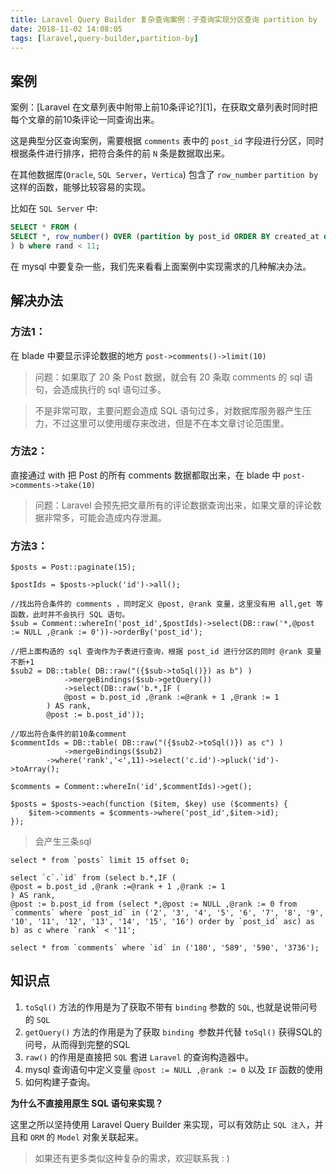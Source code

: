 ```yaml
---
title: Laravel Query Builder 复杂查询案例：子查询实现分区查询 partition by
date: 2018-11-02 14:08:05
tags: [laravel,query-builder,partition-by]
---
```



## 案例

案例：[Laravel 在文章列表中附带上前10条评论?][1]，在获取文章列表时同时把每个文章的前10条评论一同查询出来。

这是典型分区查询案例，需要根据 `comments` 表中的 `post_id` 字段进行分区，同时根据条件进行排序，把符合条件的前 `N` 条是数据取出来。

在其他数据库(`Oracle`, `SQL Server`，`Vertica`) 包含了 `row_number` `partition by` 这样的函数，能够比较容易的实现。

比如在 `SQL Server` 中:
```sql
SELECT * FROM (
SELECT *, row_number() OVER (partition by post_id ORDER BY created_at desc) rank FROM comments where post_id in (1,2,3,4,5) 
) b where rand < 11;
```
在 mysql 中要复杂一些，我们先来看看上面案例中实现需求的几种解决办法。

## 解决办法

### 方法1：

在 blade 中要显示评论数据的地方 `post->comments()->limit(10)`

> 问题：如果取了 20 条 Post 数据，就会有 20 条取 comments 的 sql 语句，会造成执行的 sql 语句过多。

> 不是非常可取，主要问题会造成 SQL 语句过多，对数据库服务器产生压力，不过这里可以使用缓存来改进，但是不在本文章讨论范围里。

### 方法2：

直接通过 with 把 Post 的所有 comments 数据都取出来，在 blade 中 `post->comments->take(10)`

> 问题：Laravel 会预先把文章所有的评论数据查询出来，如果文章的评论数据非常多，可能会造成内存泄漏。

### 方法3：

```
$posts = Post::paginate(15);

$postIds = $posts->pluck('id')->all();

//找出符合条件的 comments ，同时定义 @post, @rank 变量，这里没有用 all,get 等函数，此时并不会执行 SQL 语句。
$sub = Comment::whereIn('post_id',$postIds)->select(DB::raw('*,@post := NULL ,@rank := 0'))->orderBy('post_id');

//把上面构造的 sql 查询作为子表进行查询，根据 post_id 进行分区的同时 @rank 变量不断+1
$sub2 = DB::table( DB::raw("({$sub->toSql()}) as b") )
            ->mergeBindings($sub->getQuery())
            ->select(DB::raw('b.*,IF (
			@post = b.post_id ,@rank :=@rank + 1 ,@rank := 1
		) AS rank,
		@post := b.post_id'));

//取出符合条件的前10条comment
$commentIds = DB::table( DB::raw("({$sub2->toSql()}) as c") )
            ->mergeBindings($sub2)
        ->where('rank','<',11)->select('c.id')->pluck('id')->toArray();

$comments = Comment::whereIn('id',$commentIds)->get();

$posts = $posts->each(function ($item, $key) use ($comments) {
    $item->comments = $comments->where('post_id',$item->id);
});
```
> 会产生三条sql

```
select * from `posts` limit 15 offset 0;

select `c`.`id` from (select b.*,IF (
@post = b.post_id ,@rank :=@rank + 1 ,@rank := 1
) AS rank,
@post := b.post_id from (select *,@post := NULL ,@rank := 0 from `comments` where `post_id` in ('2', '3', '4', '5', '6', '7', '8', '9', '10', '11', '12', '13', '14', '15', '16') order by `post_id` asc) as b) as c where `rank` < '11';

select * from `comments` where `id` in ('180', '589', '590', '3736');
```

## 知识点

1. `toSql()` 方法的作用是为了获取不带有 `binding` 参数的 `SQL`, 也就是说带问号的 `SQL`
2. `getQuery()` 方法的作用是为了获取 `binding `参数并代替 `toSql()` 获得SQL的问号，从而得到完整的SQL
3. `raw()` 的作用是直接把 `SQL` 套进 `Laravel` 的查询构造器中。
4. mysql 查询语句中定义变量 `@post := NULL ,@rank := 0`  以及 `IF` 函数的使用
5. 如何构建子查询。

**为什么不直接用原生 SQL 语句来实现？**

这里之所以坚持使用 Laravel Query Builder 来实现，可以有效防止 `SQL 注入`，并且和 `ORM` 的 `Model` 对象关联起来。



> 如果还有更多类似这种复杂的需求，欢迎联系我 : )